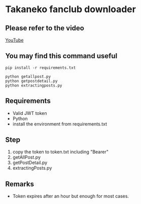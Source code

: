 # Takaneko fanclub downloader
## Please refer to the video
[YouTube](https://youtu.be/NfzT5zNEyrs)

## You may find this command useful
```
pip install -r requirements.txt
```
```
python getallpost.py
python getpostdetail.py
python extractingposts.py
```

## Requirements
- Valid JWT token
- Python
- install the environment from requirements.txt

## Step
1. copy the token to token.txt including "Bearer"
1. getAllPost.py
2. getPostDetail.py
3. extractingPosts.py

## Remarks
- Token expires after an hour but enough for most cases.
